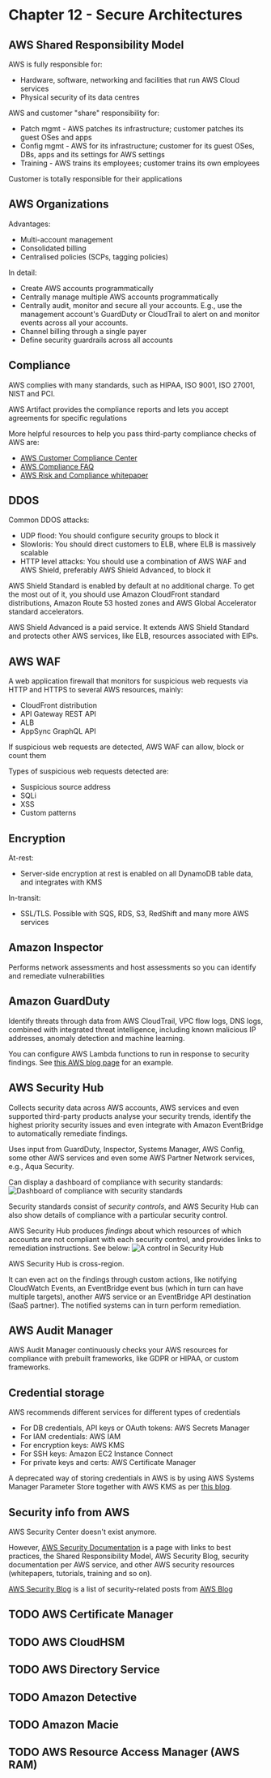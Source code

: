 # Chapter 12 - Secure Architectures

## AWS Shared Responsibility Model

AWS is fully responsible for:
* Hardware, software, networking and facilities that run AWS Cloud services
* Physical security of its data centres

AWS and customer "share" responsibility for:
* Patch mgmt - AWS patches its infrastructure; customer patches its guest OSes and apps
* Config mgmt - AWS for its infrastructure; customer for its guest OSes, DBs, apps and its settings for AWS settings
* Training - AWS trains its employees; customer trains its own employees

Customer is totally responsible for their applications

## AWS Organizations
Advantages:
* Multi-account management
* Consolidated billing
* Centralised policies (SCPs, tagging policies)

In detail:
* Create AWS accounts programmatically
* Centrally manage multiple AWS accounts programmatically
* Centrally audit, monitor and secure all your accounts. E.g., use the management account's GuardDuty or CloudTrail to alert on and monitor events across all your accounts.
* Channel billing through a single payer
* Define security guardrails across all accounts

## Compliance

AWS complies with many standards, such as HIPAA, ISO 9001, ISO 27001, NIST and PCI.

AWS Artifact provides the compliance reports and lets you accept agreements for specific regulations

More helpful resources to help you pass third-party compliance checks of AWS are:
* [AWS Customer Compliance Center](https://aws.amazon.com/compliance/customer-center/)
* [AWS Compliance FAQ](https://aws.amazon.com/compliance/faq/)
* [AWS Risk and Compliance whitepaper](https://docs.aws.amazon.com/whitepapers/latest/aws-risk-and-compliance/welcome.html?did=wp_card&trk=wp_card)

## DDOS

Common DDOS attacks:
* UDP flood: You should configure security groups to block it
* Slowloris: You should direct customers to ELB, where ELB is massively scalable
* HTTP level attacks: You should use a combination of AWS WAF and AWS Shield, preferably AWS Shield Advanced, to block it

AWS Shield Standard is enabled by default at no additional charge. To get the most out of it, you should use Amazon CloudFront standard distributions, Amazon Route 53 hosted zones and AWS Global Accelerator standard accelerators.

AWS Shield Advanced is a paid service. It extends AWS Shield Standard and protects other AWS services, like ELB, resources associated with EIPs.

## AWS WAF

A web application firewall that monitors for suspicious web requests via HTTP and HTTPS to several AWS resources, mainly:
* CloudFront distribution
* API Gateway REST API
* ALB
* AppSync GraphQL API

If suspicious web requests are detected, AWS WAF can allow, block or count them

Types of suspicious web requests detected are:
* Suspicious source address
* SQLi
* XSS
* Custom patterns

## Encryption

At-rest:
* Server-side encryption at rest is enabled on all DynamoDB table data, and integrates with KMS

In-transit:
* SSL/TLS. Possible with SQS, RDS, S3, RedShift and many more AWS services

## Amazon Inspector
Performs network assessments and host assessments so you can identify and remediate vulnerabilities

## Amazon GuardDuty
Identify threats through data from AWS CloudTrail, VPC flow logs, DNS logs, combined with integrated threat intelligence, including known malicious IP addresses, anomaly detection and machine learning.

You can configure AWS Lambda functions to run in response to security findings. See [this AWS blog page](https://aws.amazon.com/blogs/security/how-to-perform-automated-incident-response-multi-account-environment/) for an example.

## AWS Security Hub

Collects security data across AWS accounts, AWS services and even supported third-party products analyse your security trends, identify the highest priority security issues and even integrate with Amazon EventBridge to automatically remediate findings.

Uses input from GuardDuty, Inspector, Systems Manager, AWS Config, some other AWS services and even some AWS Partner Network services, e.g., Aqua Security.

Can display a dashboard of compliance with security standards:
![Dashboard of compliance with security standards](security_hub_security_standards.png)

Security standards consist of *security controls*, and AWS Security Hub can also show details of compliance with a particular security control.

AWS Security Hub produces *findings* about which resources of which accounts are not compliant with each security control, and provides links to remediation instructions. See below:
![A control in Security Hub](security_hub_control.png)

AWS Security Hub is cross-region.

It can even act on the findings through custom actions, like notifying CloudWatch Events, an EventBridge event bus (which in turn can have multiple targets), another AWS service or an EventBridge API destination (SaaS partner). The notified systems can in turn perform remediation.

## AWS Audit Manager

AWS Audit Manager continuously checks your AWS resources for compliance with prebuilt frameworks, like GDPR or HIPAA, or custom frameworks.

## Credential storage

AWS recommends different services for different types of credentials
* For DB credentials, API keys or OAuth tokens: AWS Secrets Manager
* For IAM credentials: AWS IAM
* For encryption keys: AWS KMS
* For SSH keys: Amazon EC2 Instance Connect
* For private keys and certs: AWS Certificate Manager

A deprecated way of storing credentials in AWS is by using AWS Systems Manager Parameter Store together with AWS KMS as per [this blog](https://aws.amazon.com/blogs/mt/the-right-way-to-store-secrets-using-parameter-store/).

## Security info from AWS

AWS Security Center doesn't exist anymore.

However, [AWS Security Documentation](https://docs.aws.amazon.com/security/) is a page with links to best practices, the Shared Responsibility Model, AWS Security Blog, security documentation per AWS service, and other AWS security resources (whitepapers, tutorials, training and so on).

[AWS Security Blog](https://aws.amazon.com/blogs/security/) is a list of security-related posts from [AWS Blog](https://aws.amazon.com/blogs)

## TODO AWS Certificate Manager

## TODO AWS CloudHSM

## TODO AWS Directory Service

## TODO Amazon Detective

## TODO Amazon Macie

## TODO AWS Resource Access Manager (AWS RAM)